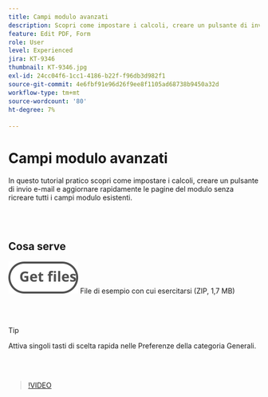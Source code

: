 ```yaml
---
title: Campi modulo avanzati
description: Scopri come impostare i calcoli, creare un pulsante di invio e-mail e aggiornare rapidamente le pagine del modulo senza ricompilare tutti i campi modulo esistenti.
feature: Edit PDF, Form
role: User
level: Experienced
jira: KT-9346
thumbnail: KT-9346.jpg
exl-id: 24cc04f6-1cc1-4186-b22f-f96db3d982f1
source-git-commit: 4e6fbf91e96d26f9ee8f1105ad68738b9450a32d
workflow-type: tm+mt
source-wordcount: '80'
ht-degree: 7%

---
```


# Campi modulo avanzati

In questo tutorial pratico scopri come impostare i calcoli, creare un pulsante di invio e-mail e aggiornare rapidamente le pagine del modulo senza ricreare tutti i campi modulo esistenti.

<br> 

## Cosa serve

[![Ottieni file](../assets/Getfiles.svg)](../assets/ProjectEstimate.zip)
File di esempio con cui esercitarsi (ZIP, 1,7 MB)

<br> 

>[!TIP]
>
>Attiva singoli tasti di scelta rapida nelle Preferenze della categoria Generali.

<br> 

>[!VIDEO](https://video.tv.adobe.com/v/340379?quality=12&learn=on&hidetitle=true)
